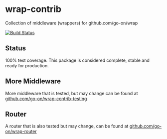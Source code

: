 wrap-contrib
============

Collection of middleware (wrappers) for github.com/go-on/wrap

[![Build Status](https://secure.travis-ci.org/go-on/wrap-contrib.png)](http://travis-ci.org/go-on/wrap-contrib)

Status
------
100% test coverage.
This package is considered complete, stable and ready for production.

More Middleware
---------------

More middleware that is tested, but may change can be found at [github.com/go-on/wrap-contrib-testing](https://github.com/go-on/wrap-contrib-testing)


Router
------

A router that is also tested but may change, can be found at [github.com/go-on/wrap-router](https://github.com/go-on/wrap-router)
